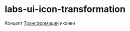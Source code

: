 # labs-ui-icon-transformation

Концепт [Трансформации] иконки


[Трансформации]:<https://s-media-cache-ak0.pinimg.com/originals/a5/56/09/a55609061c5f24331405610fbf59203d.gif>
